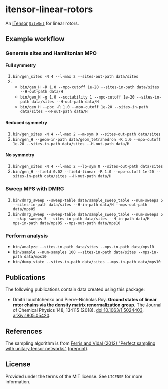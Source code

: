 # itensor-linear-rotors

An [ITensor](http://itensor.org/) [`SiteSet`](http://itensor.org/docs.cgi?page=classes/siteset) for linear rotors.


## Example workflow

### Generate sites and Hamiltonian MPO

#### Full symmetry

1. `bin/gen_sites -N 4 --l-max 2 --sites-out-path data/sites`
1.
   * `bin/gen_H -R 1.0 --mpo-cutoff 1e-20 --sites-in-path data/sites --H-out-path data/H`
   * `bin/gen_H -g 1.0 --sociability 1 --mpo-cutoff 1e-20 --sites-in-path data/sites --H-out-path data/H`
   * `bin/gen_H --pbc -R 1.0 --mpo-cutoff 1e-20 --sites-in-path data/sites --H-out-path data/H`

#### Reduced symmetry

1. `bin/gen_sites -N 4 --l-max 2 --m-sym 0 --sites-out-path data/sites`
1. `bin/gen_H --geom-in-path data/geom_tetrahedron -R 1.0 --mpo-cutoff 1e-20 --sites-in-path data/sites --H-out-path data/H`

#### No symmetry

1. `bin/gen_sites -N 4 --l-max 2 --lp-sym 0 --sites-out-path data/sites`
1. `bin/gen_H --field 0.02 --field-linear -R 1.0 --mpo-cutoff 1e-20 --sites-in-path data/sites --H-out-path data/H`

### Sweep MPS with DMRG

1. `bin/dmrg_sweep --sweep-table data/sample_sweep_table --num-sweeps 5 --sites-in-path data/sites --H-in-path data/H --mps-out-path data/mps05`
1. `bin/dmrg_sweep --sweep-table data/sample_sweep_table --num-sweeps 5 --skip-sweeps 5 --sites-in-path data/sites --H-in-path data/H --mps-in-path data/mps05 --mps-out-path data/mps10`

### Perform analysis

* `bin/analyze --sites-in-path data/sites --mps-in-path data/mps10`
* `bin/sample --num-samples 100 --sites-in-path data/sites --mps-in-path data/mps10`
* `bin/dump_state --sites-in-path data/sites --mps-in-path data/mps10`


## Publications

The following publications contain data created using this package:

* Dmitri Iouchtchenko and Pierre-Nicholas Roy. **Ground states of linear rotor chains via the density matrix renormalization group.** The Journal of Chemical Physics 148, 134115 (2018). [doi:10.1063/1.5024403](https://aip.scitation.org/doi/abs/10.1063/1.5024403), [arXiv:1805.05420](https://arxiv.org/abs/1805.05420).


## References

The sampling algorithm is from [Ferris and Vidal (2012) "Perfect sampling with unitary tensor networks"](https://journals.aps.org/prb/abstract/10.1103/PhysRevB.85.165146) ([preprint](https://arxiv.org/abs/1201.3974)).


## License

Provided under the terms of the MIT license.
See `LICENSE` for more information.
